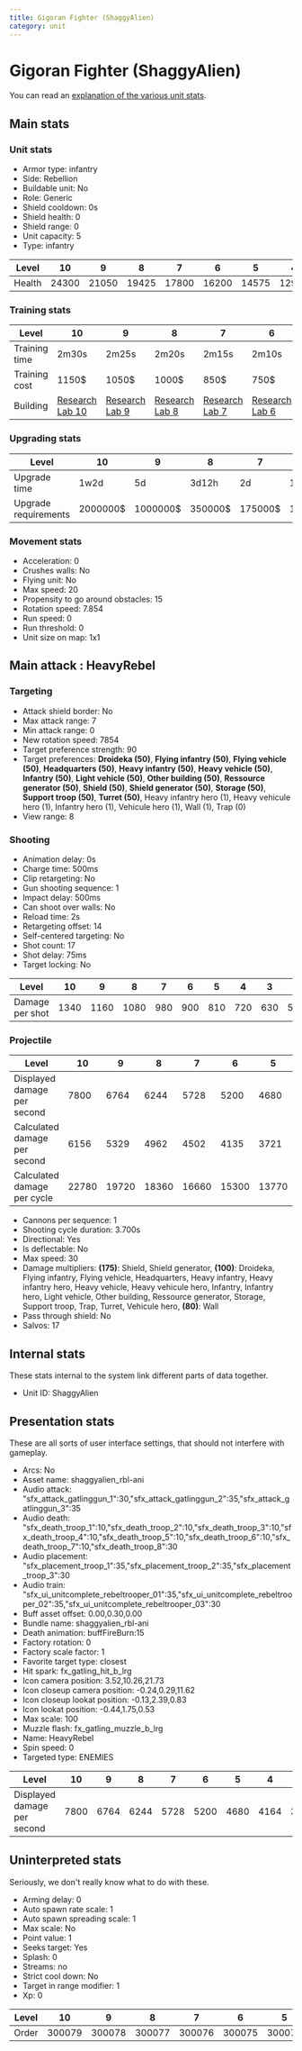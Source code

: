 ```yaml
---
title: Gigoran Fighter (ShaggyAlien)
category: unit
---
```


# Gigoran Fighter (ShaggyAlien)

You can read an [explanation  of the various unit stats](unitexplained.md).

## Main stats

### Unit stats

  * Armor type: infantry
  * Side: Rebellion
  * Buildable unit: No
  * Role: Generic
  * Shield cooldown: 0s
  * Shield health: 0
  * Shield range: 0
  * Unit capacity: 5
  * Type: infantry

|Level |10   |9    |8    |7    |6    |5    |4    |3    |2   |1   |
|------|-----|-----|-----|-----|-----|-----|-----|-----|----|----|
|Health|24300|21050|19425|17800|16200|14575|12950|11325|9725|8100|


### Training stats

|Level        |10                                     |9                                     |8                                     |7                                     |6                                     |5                                     |4                                     |3                                     |2                                     |1                               |
|-------------|---------------------------------------|--------------------------------------|--------------------------------------|--------------------------------------|--------------------------------------|--------------------------------------|--------------------------------------|--------------------------------------|--------------------------------------|--------------------------------|
|Training time|2m30s                                  |2m25s                                 |2m20s                                 |2m15s                                 |2m10s                                 |2m5s                                  |2m                                    |1m55s                                 |1m50s                                 |1m40s                           |
|Training cost|1150$                                  |1050$                                 |1000$                                 |850$                                  |750$                                  |650$                                  |550$                                  |450$                                  |350$                                  |250$                            |
|Building     |[Research Lab 10](rebelOffenseLab.html)|[Research Lab 9](rebelOffenseLab.html)|[Research Lab 8](rebelOffenseLab.html)|[Research Lab 7](rebelOffenseLab.html)|[Research Lab 6](rebelOffenseLab.html)|[Research Lab 5](rebelOffenseLab.html)|[Research Lab 4](rebelOffenseLab.html)|[Research Lab 3](rebelOffenseLab.html)|[Research Lab 2](rebelOffenseLab.html)|[Barracks 6](rebelBarracks.html)|


### Upgrading stats

|Level               |10      |9       |8      |7      |6      |5     |4     |3    |2    |1    |
|--------------------|--------|--------|-------|-------|-------|------|------|-----|-----|-----|
|Upgrade time        |1w2d    |5d      |3d12h  |2d     |1d     |8h    |3h30m |1h   |15m  |0s   |
|Upgrade requirements|2000000$|1000000$|350000$|175000$|115000$|35000$|15000$|6000$|3000$|3000$|


### Movement stats

  * Acceleration: 0
  * Crushes walls: No
  * Flying unit: No
  * Max speed: 20
  * Propensity to go around obstacles: 15
  * Rotation speed: 7.854
  * Run speed: 0
  * Run threshold: 0
  * Unit size on map: 1x1

## Main attack : HeavyRebel

### Targeting

  * Attack shield border: No
  * Max attack range: 7
  * Min attack range: 0
  * New rotation speed: 7854
  * Target preference strength: 90
  * Target preferences: **Droideka (50)**, **Flying infantry (50)**, **Flying vehicle (50)**, **Headquarters (50)**, **Heavy infantry (50)**, **Heavy vehicle (50)**, **Infantry (50)**, **Light vehicle (50)**, **Other building (50)**, **Ressource generator (50)**, **Shield (50)**, **Shield generator (50)**, **Storage (50)**, **Support troop (50)**, **Turret (50)**, Heavy infantry hero (1), Heavy vehicule hero (1), Infantry hero (1), Vehicule hero (1), Wall (1), Trap (0)
  * View range: 8

### Shooting

  * Animation delay: 0s
  * Charge time: 500ms
  * Clip retargeting: No
  * Gun shooting sequence: 1
  * Impact delay: 500ms
  * Can shoot over walls: No
  * Reload time: 2s
  * Retargeting offset: 14
  * Self-centered targeting: No
  * Shot count: 17
  * Shot delay: 75ms
  * Target locking: No

|Level          |10  |9   |8   |7  |6  |5  |4  |3  |2  |1  |
|---------------|----|----|----|---|---|---|---|---|---|---|
|Damage per shot|1340|1160|1080|980|900|810|720|630|540|450|


### Projectile

|Level                       |10   |9    |8    |7    |6    |5    |4    |3    |2   |1   |
|----------------------------|-----|-----|-----|-----|-----|-----|-----|-----|----|----|
|Displayed damage per second |7800 |6764 |6244 |5728 |5200 |4680 |4164 |3644 |3128|2600|
|Calculated damage per second|6156 |5329 |4962 |4502 |4135 |3721 |3308 |2894 |2481|2067|
|Calculated damage per cycle |22780|19720|18360|16660|15300|13770|12240|10710|9180|7650|


  * Cannons per sequence: 1
  * Shooting cycle duration: 3.700s
  * Directional: Yes
  * Is deflectable: No
  * Max speed: 30
  * Damage multipliers: **(175)**: Shield, Shield generator, **(100)**: Droideka, Flying infantry, Flying vehicle, Headquarters, Heavy infantry, Heavy infantry hero, Heavy vehicle, Heavy vehicule hero, Infantry, Infantry hero, Light vehicle, Other building, Ressource generator, Storage, Support troop, Trap, Turret, Vehicule hero, **(80)**: Wall
  * Pass through shield: No
  * Salvos: 17

## Internal stats

These stats internal to the system link different parts of data together.

  * Unit ID: ShaggyAlien

## Presentation stats

These are all sorts of user interface settings, that should not interfere with gameplay.

  * Arcs: No
  * Asset name: shaggyalien_rbl-ani
  * Audio attack: "sfx_attack_gatlinggun_1":30,"sfx_attack_gatlinggun_2":35,"sfx_attack_gatlinggun_3":35
  * Audio death: "sfx_death_troop_1":10,"sfx_death_troop_2":10,"sfx_death_troop_3":10,"sfx_death_troop_4":10,"sfx_death_troop_5":10,"sfx_death_troop_6":10,"sfx_death_troop_7":10,"sfx_death_troop_8":30
  * Audio placement: "sfx_placement_troop_1":35,"sfx_placement_troop_2":35,"sfx_placement_troop_3":30
  * Audio train: "sfx_ui_unitcomplete_rebeltrooper_01":35,"sfx_ui_unitcomplete_rebeltrooper_02":35,"sfx_ui_unitcomplete_rebeltrooper_03":30
  * Buff asset offset: 0.00,0.30,0.00
  * Bundle name: shaggyalien_rbl-ani
  * Death animation: buffFireBurn:15
  * Factory rotation: 0
  * Factory scale factor: 1
  * Favorite target type: closest
  * Hit spark: fx_gatling_hit_b_lrg
  * Icon camera position: 3.52,10.26,21.73
  * Icon closeup camera position: -0.24,0.29,11.62
  * Icon closeup lookat position: -0.13,2.39,0.83
  * Icon lookat position: -0.44,1.75,0.53
  * Max scale: 100
  * Muzzle flash: fx_gatling_muzzle_b_lrg
  * Name: HeavyRebel
  * Spin speed: 0
  * Targeted type: ENEMIES

|Level                      |10  |9   |8   |7   |6   |5   |4   |3   |2   |1   |
|---------------------------|----|----|----|----|----|----|----|----|----|----|
|Displayed damage per second|7800|6764|6244|5728|5200|4680|4164|3644|3128|2600|


## Uninterpreted stats

Seriously, we don't really know what to do with these.

  * Arming delay: 0
  * Auto spawn rate scale: 1
  * Auto spawn spreading scale: 1
  * Max scale: No
  * Point value: 1
  * Seeks target: Yes
  * Splash: 0
  * Streams: no
  * Strict cool down: No
  * Target in range modifier: 1
  * Xp: 0

|Level|10    |9     |8     |7     |6     |5     |4     |3     |2     |1     |
|-----|------|------|------|------|------|------|------|------|------|------|
|Order|300079|300078|300077|300076|300075|300074|300073|300072|300071|300070|


